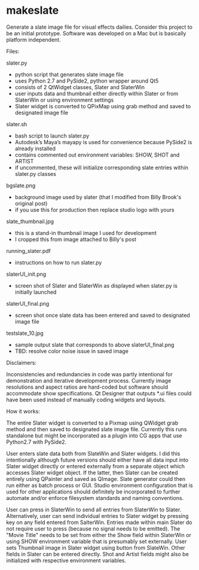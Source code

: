 # makeslate
Generate a slate image file for visual effects dailies. Consider this project to be an initial prototype.
Software was developed on a Mac but is basically platform independent.

Files:

slater.py
- python script that generates slate image file
- uses Python 2.7 and PySide2, python wrapper around Qt5
- consists of 2 QtWidget classes, Slater and SlaterWin 
- user inputs data and thumbnail either directly within Slater or from SlaterWin or using environment settings 
- Slater widget is converted to QPixMap using grab method and saved to designated image file

slater.sh
- bash script to launch slater.py
- Autodesk’s Maya’s mayapy is used for convenience because PySide2 is already installed
- contains commented out environment variables: SHOW, SHOT and ARTIST
- if uncommented, these will initialize corresponding slate entries within slater.py classes

bgslate.png
- background image used by slater (that I modified from Billy Brook's original post)
- if you use this for production then replace studio logo with yours

slate_thumbnail.jpg
- this is a stand-in thumbnail image I used for development 
- I cropped this from image attached to Billy's post 

running_slater.pdf
- instructions on how to run slater.py

slaterUI_init.png
- screen shot of Slater and SlaterWin as displayed when slater.py is initially launched

slaterUI_final.png
- screen shot once slate data has been entered and saved to designated image file

testslate_10.jpg
- sample output slate that corresponds to above slaterUI_final.png
- TBD: resolve color noise issue in saved image

Disclaimers:

Inconsistencies and redundancies in code was partly intentional for demonstration and iterative development process.
Currently image resolutions and aspect ratios are hard-coded but software should accommodate show specifications.
Qt Designer that outputs *.ui files could have been used instead of manually coding widgets and layouts.

How it works:

The entire Slater widget is converted to a Pixmap using QWidget grab method and then saved to designated slate image file. Currently this runs standalone but might be incorporated as a plugin into CG apps that use Python2.7 with PySide2.
 
User enters slate data both from SlateWin and Slater widgets. I did this intentionally although future versions should either have all data input into Slater widget directly or entered externally from a separate object which accesses Slater widget object. If the latter, then Slater can be created entirely using QPainter and saved as QImage. Slate generator could then run either as batch process or GUI. Studio environment configuration that is used for other applications should definitely be incorporated to further automate and/or enforce filesystem standards and naming conventions. 

User can press <Update Slate> in SlaterWin to send all entries from SlaterWin to Slater. Alternatively, user can send individual entries to Slater widget by pressing <Return> key on any field entered from SalterWin. Entries made within main Slater do not require user to press <Return> (because no signal needs to be emitted). The "Movie Title" needs to be set from either the Show field within SlaterWin or using SHOW environment variable that is presumably set externally. User sets Thumbnail image in Slater widget using <Load Thumbnail> button from SlateWin. Other fields in Slater can be entered directly. Shot and Artist fields might also be initialized with respective environment variables.

